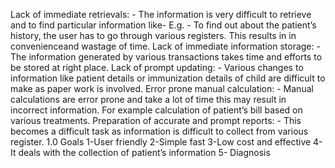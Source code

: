 Lack of immediate retrievals: -
The information is very difficult to retrieve and to find particular information like- E.g. -
To find out about the patient’s history, the user has to go through various registers. This
results in in convenienceand wastage of time.
Lack of immediate information storage: -
The information generated by various transactions takes time and efforts to be stored at
right place.
Lack of prompt updating: -
Various changes to information like patient details or immunization details of child are
difficult to make as paper work is involved.
Error prone manual calculation: -
Manual calculations are error prone and take a lot of time this may result in incorrect
information. For example calculation of patient’s bill based on various treatments.
Preparation of accurate and prompt reports: -
This becomes a difficult task as information is difficult to collect from various register.
1.0 Goals
1-User friendly
2-Simple fast
3-Low cost and effective
4-It deals with the collection of patient’s information
5- Diagnosis
